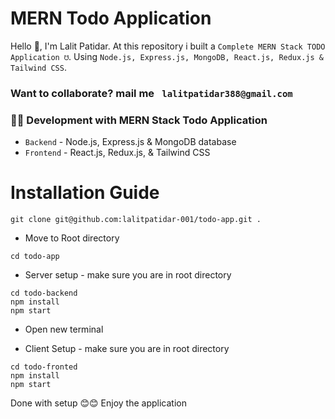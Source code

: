 # MERN Todo Application

Hello 👋, I'm Lalit Patidar. At this repository i built a `Complete MERN Stack TODO Application ☋`. Using `Node.js, Express.js, MongoDB, React.js, Redux.js & Tailwind CSS`.

<!-- ahead of main parts -->
### Want to collaborate? mail me ` lalitpatidar388@gmail.com`

### 👨‍💻 Development with MERN Stack Todo Application


- `Backend` - Node.js, Express.js & MongoDB database
- `Frontend` - React.js, Redux.js, & Tailwind CSS

#  Installation Guide
```shell
git clone git@github.com:lalitpatidar-001/todo-app.git .
```

* Move to Root directory
```shell
cd todo-app
```

* Server setup - make sure you are in root directory
```shell
cd todo-backend
npm install
npm start
```

* Open new terminal

* Client Setup - make sure you are in root directory
```shell
cd todo-fronted
npm install
npm start
```
Done with setup 😊😊 Enjoy the application
